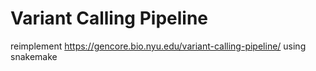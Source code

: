 # Variant Calling Pipeline

reimplement https://gencore.bio.nyu.edu/variant-calling-pipeline/ using snakemake
